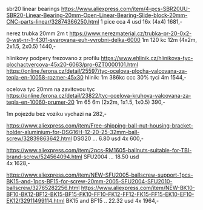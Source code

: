 sbr20 linear bearings
https://www.aliexpress.com/item/4-pcs-SBR20UU-SBR20-Linear-Bearing-20mm-Open-Linear-Bearing-Slide-block-20mm-CNC-parts-linear/32874366250.html
1 pice cca 4 usd
16x (4x4)											1681,-

nerez trubka 20mm 2m t
https://www.nerezmaterial.cz/trubka-pr-20-0x2-0-wst-nr-1-4301-svarovana-euh-vyrobni-delka-6000
1m 120 kc 
12m (4x2m, 2x1.5, 2x0.5)							1440,-

hlinikovy podpery frezovano z profilu
https://www.ehlinik.cz/hlinikova-tyc-plochactvercova-45x20-6063/pro-6ZT0000101.html
https://online.ferona.cz/detail/25597/tyc-ocelova-plocha-valcovana-za-tepla-en-10058-rozmer-45x30
hlinik: 1m 386kc
ccc 30% tyci 4m 									1544,-

ocelova tyc 20mm na zavitovou tyc 
https://online.ferona.cz/detail/23822/tyc-ocelova-kruhova-valcovana-za-tepla-en-10060-prumer-20
1m 65
6m (2x2m, 1x1.5, 1x0.5)								390,-

1m pojezdu bez voziku vychazi na 282,-


https://www.aliexpress.com/item/Free-shipping-ball-nut-housing-bracket-holder-aluminium-for-DSG16H-12-20-25-32mm-ball-screw/32839863642.html
DSG20 ... 6.80 usd
4x 													600,-

https://www.aliexpress.com/item/2pcs-RM1605-ballnuts-suitable-for-TBI-brand-screw/524564094.html
SFU2004 ... 18.50 usd   
4x													1628,-

https://www.aliexpress.com/item/NEW-SFU2005-ballscrew-support-1pcs-BK15-and-1pcs-BF15-for-screw-20mm-2005-SFU2004-SFU2010-ballscrew/32765282256.html
https://www.aliexpress.com/item/NEW-BK10-BF10-BK12-BF12-BK15-BF15-FK10-FF10-FK12-FF12-FK15-FF15-EK10-EF10-EK12/32911499114.html
BK15 and BF15 .. 22.32 usd
4x													1964,-

